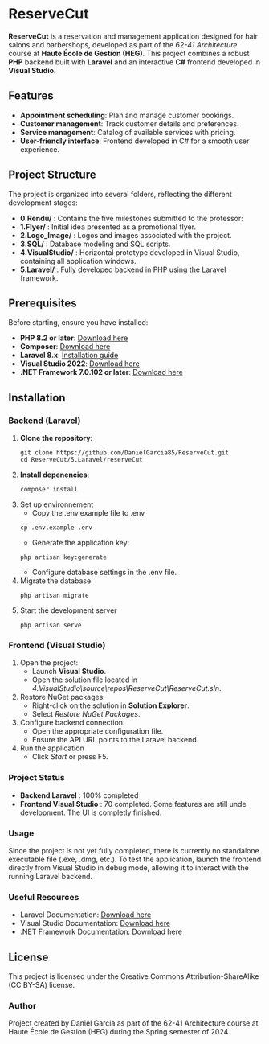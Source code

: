 # ReserveCut

**ReserveCut** is a reservation and management application designed for hair salons and barbershops, developed as part of the *62-41 Architecture* course at **Haute École de Gestion (HEG)**. This project combines a robust **PHP** backend built with **Laravel** and an interactive **C#** frontend developed in **Visual Studio**.

## Features

- **Appointment scheduling**: Plan and manage customer bookings.
- **Customer management**: Track customer details and preferences.
- **Service management**: Catalog of available services with pricing.
- **User-friendly interface**: Frontend developed in C# for a smooth user experience.

## Project Structure

The project is organized into several folders, reflecting the different development stages:

- **0.Rendu/** : Contains the five milestones submitted to the professor:
- **1.Flyer/** : Initial idea presented as a promotional flyer.
- **2.Logo_Image/** : Logos and images associated with the project.
- **3.SQL/** : Database modeling and SQL scripts.
- **4.VisualStudio/** : Horizontal prototype developed in Visual Studio, containing all application windows.
- **5.Laravel/** : Fully developed backend in PHP using the Laravel framework.

## Prerequisites

Before starting, ensure you have installed:

- **PHP 8.2 or later**: [Download here](https://www.php.net/downloads)
- **Composer**: [Download here](https://getcomposer.org/download/)
- **Laravel 8.x**: [Installation guide](https://laravel.com/docs/8.x/installation)
- **Visual Studio 2022**: [Download here](https://visualstudio.microsoft.com/downloads/)
- **.NET Framework 7.0.102 or later**: [Download here](https://dotnet.microsoft.com/download/dotnet-framework)

## Installation

### Backend (Laravel)

1. **Clone the repository**:
   ```shell
   git clone https://github.com/DanielGarcia85/ReserveCut.git
   cd ReserveCut/5.Laravel/reserveCut
   ```
2. **Install depenencies**:
   ```shell
   composer install
   ```
3. Set up environnement
   - Copy the .env.example file to .env
   ```shell
   cp .env.example .env
   ```
   - Generate the application key:
   ```shell
   php artisan key:generate
   ```
   - Configure database settings in the .env file.
4. Migrate the database
   ```shell
   php artisan migrate
   ```
5. Start the development server
   ```shell
   php artisan serve
   ```

### Frontend (Visual Studio)

1. Open the project:
   - Launch **Visual Studio**.
   - Open the solution file located in *4.VisualStudio\source\repos\ReserveCut\ReserveCut.sln*.
3. Restore NuGet packages:
   - Right-click on the solution in **Solution Explorer**.
   - Select *Restore NuGet Packages*.
5. Configure backend connection:
   - Open the appropriate configuration file.
   - Ensure the API URL points to the Laravel backend.
7. Run the application
   - Click *Start* or press F5.

### Project Status
- **Backend Laravel** : 100% completed
- **Frontend Visual Studio** : 70 completed. Some features are still unde development. The UI is completly finished.

### Usage

Since the project is not yet fully completed, there is currently no standalone executable file (.exe, .dmg, etc.). To test the application, launch the frontend directly from Visual Studio in debug mode, allowing it to interact with the running Laravel backend.

### Useful Resources

- Laravel Documentation: [Download here](https://laravel.com/docs/8.x)
- Visual Studio Documentation: [Download here](https://docs.microsoft.com/en-us/visualstudio/)
- .NET Framework Documentation: [Download here](https://docs.microsoft.com/en-us/dotnet/framework/)

## License
This project is licensed under the Creative Commons Attribution-ShareAlike (CC BY-SA) license.

### Author
Project created by Daniel Garcia as part of the 62-41 Architecture course at Haute École de Gestion (HEG) during the Spring semester of 2024.



